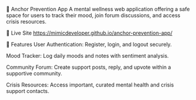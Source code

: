 🧠 Anchor Prevention App
A mental wellness web application offering a safe space for users to track their mood, join forum discussions, and access crisis resources.

🔗 Live Site
https://mimicdeveloper.github.io/anchor-prevention-app/

🚀 Features
User Authentication: Register, login, and logout securely.

Mood Tracker: Log daily moods and notes with sentiment analysis.

Community Forum: Create support posts, reply, and upvote within a supportive community.

Crisis Resources: Access important, curated mental health and crisis support contacts.
